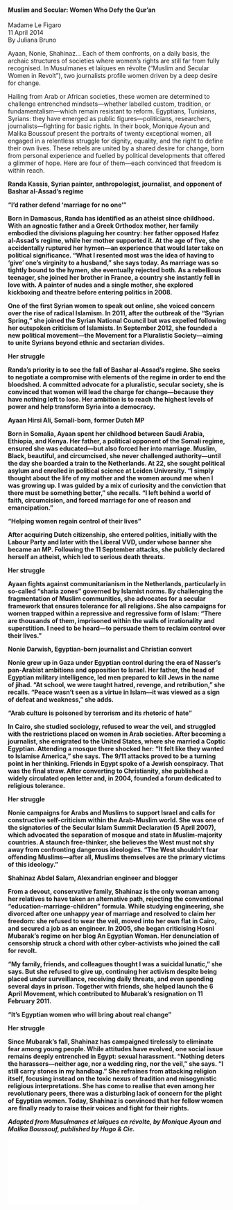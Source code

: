 <h4>Muslim and Secular: Women Who Defy the Qur’an</h4>

Madame Le Figaro
<br>
11 April 2014 
<br>
By Juliana Bruno

Ayaan, Nonie, Shahinaz… Each of them confronts, on a daily basis, the archaic structures of societies where women’s rights are still far from fully recognised. In Musulmanes et laïques en révolte (“Muslim and Secular Women in Revolt”), two journalists profile women driven by a deep desire for change.

Hailing from Arab or African societies, these women are determined to challenge entrenched mindsets—whether labelled custom, tradition, or fundamentalism—which remain resistant to reform. Egyptians, Tunisians, Syrians: they have emerged as public figures—politicians, researchers, journalists—fighting for basic rights. In their book, Monique Ayoun and Malika Boussouf present the portraits of twenty exceptional women, all engaged in a relentless struggle for dignity, equality, and the right to define their own lives. These rebels are united by a shared desire for change, born from personal experience and fuelled by political developments that offered a glimmer of hope. Here are four of them—each convinced that freedom is within reach.

<b>Randa Kassis, Syrian painter, anthropologist, journalist, and opponent of Bashar al-Assad’s regime<b>

<b>“I’d rather defend ‘marriage for no one’”</b>

Born in Damascus, Randa has identified as an atheist since childhood. With an agnostic father and a Greek Orthodox mother, her family embodied the divisions plaguing her country: her father opposed Hafez al-Assad’s regime, while her mother supported it. At the age of five, she accidentally ruptured her hymen—an experience that would later take on political significance. “What I resented most was the idea of having to ‘give’ one’s virginity to a husband,” she says today. As marriage was so tightly bound to the hymen, she eventually rejected both. As a rebellious teenager, she joined her brother in France, a country she instantly fell in love with. A painter of nudes and a single mother, she explored kickboxing and theatre before entering politics in 2008.

One of the first Syrian women to speak out online, she voiced concern over the rise of radical Islamism. In 2011, after the outbreak of the “Syrian Spring,” she joined the Syrian National Council but was expelled following her outspoken criticism of Islamists. In September 2012, she founded a new political movement—the Movement for a Pluralistic Society—aiming to unite Syrians beyond ethnic and sectarian divides.

Her struggle

Randa’s priority is to see the fall of Bashar al-Assad’s regime. She seeks to negotiate a compromise with elements of the regime in order to end the bloodshed. A committed advocate for a pluralistic, secular society, she is convinced that women will lead the charge for change—because they have nothing left to lose. Her ambition is to reach the highest levels of power and help transform Syria into a democracy.

<b>Ayaan Hirsi Ali, Somali-born, former Dutch MP</b>

Born in Somalia, Ayaan spent her childhood between Saudi Arabia, Ethiopia, and Kenya. Her father, a political opponent of the Somali regime, ensured she was educated—but also forced her into marriage. Muslim, Black, beautiful, and circumcised, she never challenged authority—until the day she boarded a train to the Netherlands. At 22, she sought political asylum and enrolled in political science at Leiden University. “I simply thought about the life of my mother and the women around me when I was growing up. I was guided by a mix of curiosity and the conviction that there must be something better,” she recalls. “I left behind a world of faith, circumcision, and forced marriage for one of reason and emancipation.”

“Helping women regain control of their lives”

After acquiring Dutch citizenship, she entered politics, initially with the Labour Party and later with the Liberal VVD, under whose banner she became an MP. Following the 11 September attacks, she publicly declared herself an atheist, which led to serious death threats.

Her struggle

Ayaan fights against communitarianism in the Netherlands, particularly in so-called “sharia zones” governed by Islamist norms. By challenging the fragmentation of Muslim communities, she advocates for a secular framework that ensures tolerance for all religions. She also campaigns for women trapped within a repressive and regressive form of Islam: “There are thousands of them, imprisoned within the walls of irrationality and superstition. I need to be heard—to persuade them to reclaim control over their lives.”

<b>Nonie Darwish, Egyptian-born journalist and Christian convert</b>

Nonie grew up in Gaza under Egyptian control during the era of Nasser’s pan-Arabist ambitions and opposition to Israel. Her father, the head of Egyptian military intelligence, led men prepared to kill Jews in the name of jihad. “At school, we were taught hatred, revenge, and retribution,” she recalls. “Peace wasn’t seen as a virtue in Islam—it was viewed as a sign of defeat and weakness,” she adds.

“Arab culture is poisoned by terrorism and its rhetoric of hate”

In Cairo, she studied sociology, refused to wear the veil, and struggled with the restrictions placed on women in Arab societies. After becoming a journalist, she emigrated to the United States, where she married a Coptic Egyptian. Attending a mosque there shocked her: “It felt like they wanted to Islamise America,” she says. The 9/11 attacks proved to be a turning point in her thinking. Friends in Egypt spoke of a Jewish conspiracy. That was the final straw. After converting to Christianity, she published a widely circulated open letter and, in 2004, founded a forum dedicated to religious tolerance.

Her struggle

Nonie campaigns for Arabs and Muslims to support Israel and calls for constructive self-criticism within the Arab-Muslim world. She was one of the signatories of the Secular Islam Summit Declaration (5 April 2007), which advocated the separation of mosque and state in Muslim-majority countries. A staunch free-thinker, she believes the West must not shy away from confronting dangerous ideologies. “The West shouldn’t fear offending Muslims—after all, Muslims themselves are the primary victims of this ideology.”

<b>Shahinaz Abdel Salam, Alexandrian engineer and blogger</b>

From a devout, conservative family, Shahinaz is the only woman among her relatives to have taken an alternative path, rejecting the conventional “education-marriage-children” formula. While studying engineering, she divorced after one unhappy year of marriage and resolved to claim her freedom: she refused to wear the veil, moved into her own flat in Cairo, and secured a job as an engineer. In 2005, she began criticising Hosni Mubarak’s regime on her blog An Egyptian Woman. Her denunciation of censorship struck a chord with other cyber-activists who joined the call for revolt.

“My family, friends, and colleagues thought I was a suicidal lunatic,” she says. But she refused to give up, continuing her activism despite being placed under surveillance, receiving daily threats, and even spending several days in prison. Together with friends, she helped launch the 6 April Movement, which contributed to Mubarak’s resignation on 11 February 2011.

“It’s Egyptian women who will bring about real change”

Her struggle

Since Mubarak’s fall, Shahinaz has campaigned tirelessly to eliminate fear among young people. While attitudes have evolved, one social issue remains deeply entrenched in Egypt: sexual harassment. “Nothing deters the harassers—neither age, nor a wedding ring, nor the veil,” she says. “I still carry stones in my handbag.” She refraines from attacking religion itself, focusing instead on the toxic nexus of tradition and misogynistic religious interpretations. She has come to realise that even among her revolutionary peers, there was a disturbing lack of concern for the plight of Egyptian women. Today, Shahinaz is convinced that her fellow women are finally ready to raise their voices and fight for their rights.

<i>Adapted from Musulmanes et laïques en révolte, by Monique Ayoun and Malika Boussouf, published by Hugo & Cie.</i>

![](10.pdf)
<p></p>

